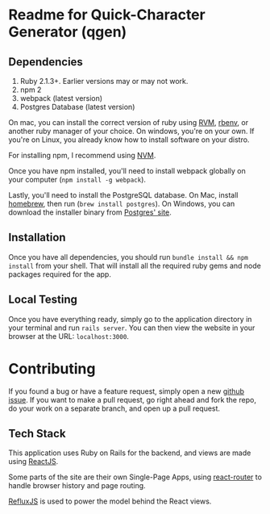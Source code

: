 # Readme for Quick-Character Generator (qgen)

## Dependencies

1. Ruby 2.1.3+. Earlier versions may or may not work.
1. npm 2
1. webpack (latest version)
1. Postgres Database (latest version)

On mac, you can install the correct version of ruby using [RVM](http://rvm.io),
[rbenv](http://github.com/sstephenson/rbenv), or another ruby manager of your
choice. On windows, you're on your own. If you're on Linux, you already know how
to install software on your distro.

For installing npm, I recommend using [NVM](https://github.com/creationix/nvm).

Once you have npm installed, you'll need to install webpack globally on your
computer (`npm install -g webpack`).

Lastly, you'll need to install the PostgreSQL database. On Mac, install
[homebrew](http://brew.sh/), then run (`brew install postgres`). On Windows, you
can download the installer binary from
[Postgres' site](http://www.postgresql.org/download/).

## Installation

Once you have all dependencies, you should run `bundle install && npm install`
from your shell. That will install all the required ruby gems and node packages
required for the app.

## Local Testing

Once you have everything ready, simply go to the application directory in your
terminal and run `rails server`. You can then view the website in your browser
at the URL: `localhost:3000`.

# Contributing

If you found a bug or have a feature request, simply open a new
[github issue](https://github.com/CJPoll/qgen/issues). If you want to make a
pull request, go right ahead and fork the repo, do your work on a separate
branch, and open up a pull request.

## Tech Stack

This application uses Ruby on Rails for the backend, and views are made using
[ReactJS](https://facebook.github.io/react/).

Some parts of the site are their own Single-Page Apps, using
[react-router](https://github.com/rackt/react-router) to handle browser history
and page routing.

[RefluxJS](https://github.com/reflux/refluxjs) is used to power the model behind
the React views.

